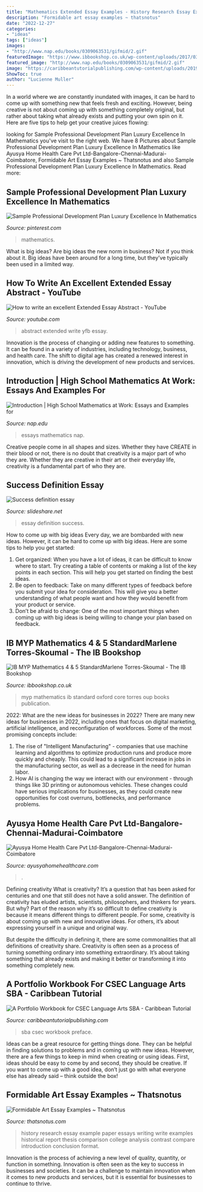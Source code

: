 ```yaml
---
title: "Mathematics Extended Essay Examples - History Research Essay Example Paper Essays Writing Write Examples Historical Report Thesis Comparison College Analysis Contrast Compare Introduction Conclusion Format"
description: "Formidable art essay examples ~ thatsnotus"
date: "2022-12-27"
categories:
- "ideas"
tags: ["ideas"]
images:
- "http://www.nap.edu/books/0309063531/gifmid/2.gif"
featuredImage: "https://www.ibbookshop.co.uk/wp-content/uploads/2017/03/9780198356189.jpg"
featured_image: "http://www.nap.edu/books/0309063531/gifmid/2.gif"
image: "https://caribbeantutorialpublishing.com/wp-content/uploads/2019/06/CSEC-Portfolio-Preface.jpg"
ShowToc: true
author: "Lucienne Muller"
---
```



In a world where we are constantly inundated with images, it can be hard to come up with something new that feels fresh and exciting. However, being creative is not about coming up with something completely original, but rather about taking what already exists and putting your own spin on it. Here are five tips to help get your creative juices flowing:

	

		
looking for Sample Professional Development Plan Luxury Excellence In Mathematics you've visit to the right web. We have 8 Pictures about Sample Professional Development Plan Luxury Excellence In Mathematics like Ayusya Home Health Care Pvt Ltd-Bangalore-Chennai-Madurai-Coimbatore, Formidable Art Essay Examples ~ Thatsnotus and also Sample Professional Development Plan Luxury Excellence In Mathematics. Read more:
		
    
## Sample Professional Development Plan Luxury Excellence In Mathematics

<img loading=lazy src="https://i.pinimg.com/736x/3d/5a/e9/3d5ae9ed2dddb27d77cc2bbac0218399.jpg" onerror="this.onerror=null;this.src='https://tse1.mm.bing.net/th?id=OIP.YFoH6MA1q9rLHi7ZUHZ6kQHaEo&amp;pid=15.1';" alt="Sample Professional Development Plan Luxury Excellence In Mathematics">

_Source: pinterest.com_

>mathematics. 

	

What is big ideas?
Are big ideas the new norm in business? Not if you think about it. Big ideas have been around for a long time, but they’ve typically been used in a limited way.

    
## How To Write An Excellent Extended Essay Abstract - YouTube

<img loading=lazy src="https://i.ytimg.com/vi/yfB_FB0PP4k/maxresdefault.jpg" onerror="this.onerror=null;this.src='https://tse1.mm.bing.net/th?id=OIP.fqOwDW64asNTYZ8HTbtNcQHaEK&amp;pid=15.1';" alt="How to write an excellent Extended Essay Abstract - YouTube">

_Source: youtube.com_

>abstract extended write yfb essay. 

	

Innovation is the process of changing or adding new features to something. It can be found in a variety of industries, including technology, business, and health care. The shift to digital age has created a renewed interest in innovation, which is driving the development of new products and services.

    
## Introduction | High School Mathematics At Work: Essays And Examples For

<img loading=lazy src="http://www.nap.edu/books/0309063531/gifmid/2.gif" onerror="this.onerror=null;this.src='https://tse2.mm.bing.net/th?id=OIP.uQsuIqbRl4LKl_V9uMoN5gHaJn&amp;pid=15.1';" alt="Introduction | High School Mathematics at Work: Essays and Examples for">

_Source: nap.edu_

>essays mathematics nap. 

	

Creative people come in all shapes and sizes. Whether they have CREATE in their blood or not, there is no doubt that creativity is a major part of who they are. Whether they are creative in their art or their everyday life, creativity is a fundamental part of who they are.

    
## Success Definition Essay

<img loading=lazy src="https://cdn.slidesharecdn.com/ss_thumbnails/successdefinitionessay-110523053505-phpapp01-thumbnail-4.jpg?cb=1306128967" onerror="this.onerror=null;this.src='https://tse4.mm.bing.net/th?id=OIP.WQFYcsevNQcRXVMlTk-tIAHaJl&amp;pid=15.1';" alt="Success definition essay">

_Source: slideshare.net_

>essay definition success. 

	

How to come up with big ideas
Every day, we are bombarded with new ideas. However, it can be hard to come up with big ideas. Here are some tips to help you get started: 
1. Get organized: When you have a lot of ideas, it can be difficult to know where to start. Try creating a table of contents or making a list of the key points in each section. This will help you get started on finding the best ideas. 
2. Be open to feedback: Take on many different types of feedback before you submit your idea for consideration. This will give you a better understanding of what people want and how they would benefit from your product or service. 
3. Don’t be afraid to change: One of the most important things when coming up with big ideas is being willing to change your plan based on feedback.

    
## IB MYP Mathematics 4 &amp; 5 StandardMarlene Torres-Skoumal - The IB Bookshop

<img loading=lazy src="https://www.ibbookshop.co.uk/wp-content/uploads/2017/03/9780198356189.jpg" onerror="this.onerror=null;this.src='https://tse3.mm.bing.net/th?id=OIP.3bKZjbEJwvo8qa9bkMyP5QAAAA&amp;pid=15.1';" alt="IB MYP Mathematics 4 &amp; 5 StandardMarlene Torres-Skoumal - The IB Bookshop">

_Source: ibbookshop.co.uk_

>myp mathematics ib standard oxford core torres oup books publication. 

	

2022: What are the new ideas for businesses in 2022?
There are many new ideas for businesses in 2022, including ones that focus on digital marketing, artificial intelligence, and reconfiguration of workforces. Some of the most promising concepts include: 
1. The rise of "Intelligent Manufacturing" - companies that use machine learning and algorithms to optimize production runs and produce more quickly and cheaply. This could lead to a significant increase in jobs in the manufacturing sector, as well as a decrease in the need for human labor. 
2. How AI is changing the way we interact with our environment - through things like 3D printing or autonomous vehicles. These changes could have serious implications for businesses, as they could create new opportunities for cost overruns, bottlenecks, and performance problems. 

    
## Ayusya Home Health Care Pvt Ltd-Bangalore-Chennai-Madurai-Coimbatore

<img loading=lazy src="https://www.ayusyahomehealthcare.com/wp-content/uploads/2020/07/ghee-butter-in-glass-jar-with-wooden-spoon-e1595913450622.jpg" onerror="this.onerror=null;this.src='https://tse2.mm.bing.net/th?id=OIP.qTaEkmUVN6JvbkC6ejHT1wHaE8&amp;pid=15.1';" alt="Ayusya Home Health Care Pvt Ltd-Bangalore-Chennai-Madurai-Coimbatore">

_Source: ayusyahomehealthcare.com_

>. 

	

Defining creativity
What is creativity? It’s a question that has been asked for centuries and one that still does not have a solid answer. The definition of creativity has eluded artists, scientists, philosophers, and thinkers for years. But why?
Part of the reason why it’s so difficult to define creativity is because it means different things to different people. For some, creativity is about coming up with new and innovative ideas. For others, it’s about expressing yourself in a unique and original way.

But despite the difficulty in defining it, there are some commonalities that all definitions of creativity share. Creativity is often seen as a process of turning something ordinary into something extraordinary. It’s about taking something that already exists and making it better or transforming it into something completely new.

    
## A Portfolio Workbook For CSEC Language Arts SBA - Caribbean Tutorial

<img loading=lazy src="https://caribbeantutorialpublishing.com/wp-content/uploads/2019/06/CSEC-Portfolio-Preface.jpg" onerror="this.onerror=null;this.src='https://tse2.mm.bing.net/th?id=OIP.MqK4gcECVDxQzfWNrG3gfQHaKv&amp;pid=15.1';" alt="A Portfolio Workbook for CSEC Language Arts SBA - Caribbean Tutorial">

_Source: caribbeantutorialpublishing.com_

>sba csec workbook preface. 

	

Ideas can be a great resource for getting things done. They can be helpful in finding solutions to problems and in coming up with new ideas. However, there are a few things to keep in mind when creating or using ideas. First, ideas should be easy to come by and second, they should be creative. If you want to come up with a good idea, don’t just go with what everyone else has already said – think outside the box!

    
## Formidable Art Essay Examples ~ Thatsnotus

<img loading=lazy src="https://www.thatsnotus.com/g/009-otdcjxiznt-essay-example-art.jpg" onerror="this.onerror=null;this.src='https://tse2.mm.bing.net/th?id=OIP.Uh4lqvHTs2UNO7Fh60XaYgHaJl&amp;pid=15.1';" alt="Formidable Art Essay Examples ~ Thatsnotus">

_Source: thatsnotus.com_

>history research essay example paper essays writing write examples historical report thesis comparison college analysis contrast compare introduction conclusion format. 

	

Innovation is the process of achieving a new level of quality, quantity, or function in something. Innovation is often seen as the key to success in businesses and societies. It can be a challenge to maintain innovation when it comes to new products and services, but it is essential for businesses to continue to thrive.

